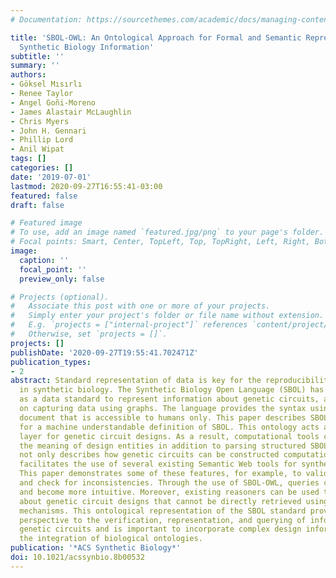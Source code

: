 ```yaml
---
# Documentation: https://sourcethemes.com/academic/docs/managing-content/

title: 'SBOL-OWL: An Ontological Approach for Formal and Semantic Representation of
  Synthetic Biology Information'
subtitle: ''
summary: ''
authors:
- Göksel Mısırlı
- Renee Taylor
- Angel Goñi-Moreno
- James Alastair McLaughlin
- Chris Myers
- John H. Gennari
- Phillip Lord
- Anil Wipat
tags: []
categories: []
date: '2019-07-01'
lastmod: 2020-09-27T16:55:41-03:00
featured: false
draft: false

# Featured image
# To use, add an image named `featured.jpg/png` to your page's folder.
# Focal points: Smart, Center, TopLeft, Top, TopRight, Left, Right, BottomLeft, Bottom, BottomRight.
image:
  caption: ''
  focal_point: ''
  preview_only: false

# Projects (optional).
#   Associate this post with one or more of your projects.
#   Simply enter your project's folder or file name without extension.
#   E.g. `projects = ["internal-project"]` references `content/project/deep-learning/index.md`.
#   Otherwise, set `projects = []`.
projects: []
publishDate: '2020-09-27T19:55:41.702471Z'
publication_types:
- 2
abstract: Standard representation of data is key for the reproducibility of designs
  in synthetic biology. The Synthetic Biology Open Language (SBOL) has already emerged
  as a data standard to represent information about genetic circuits, and it is based
  on capturing data using graphs. The language provides the syntax using a free text
  document that is accessible to humans only. This paper describes SBOL-OWL, an ontology
  for a machine understandable definition of SBOL. This ontology acts as a semantic
  layer for genetic circuit designs. As a result, computational tools can understand
  the meaning of design entities in addition to parsing structured SBOL data. SBOL-OWL
  not only describes how genetic circuits can be constructed computationally, it also
  facilitates the use of several existing Semantic Web tools for synthetic biology.
  This paper demonstrates some of these features, for example, to validate designs
  and check for inconsistencies. Through the use of SBOL-OWL, queries can be simplified
  and become more intuitive. Moreover, existing reasoners can be used to infer information
  about genetic circuit designs that cannot be directly retrieved using existing querying
  mechanisms. This ontological representation of the SBOL standard provides a new
  perspective to the verification, representation, and querying of information about
  genetic circuits and is important to incorporate complex design information via
  the integration of biological ontologies.
publication: '*ACS Synthetic Biology*'
doi: 10.1021/acssynbio.8b00532
---
```

